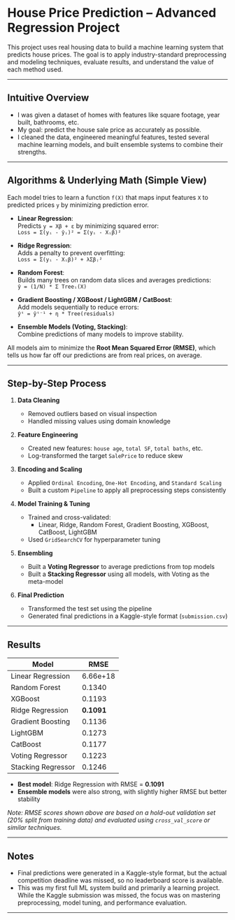 # House Price Prediction – Advanced Regression Project

This project uses real housing data to build a machine learning system that predicts house prices. The goal is to apply industry-standard preprocessing and modeling techniques, evaluate results, and understand the value of each method used.

---

## Intuitive Overview

- I was given a dataset of homes with features like square footage, year built, bathrooms, etc.
- My goal: predict the house sale price as accurately as possible.
- I cleaned the data, engineered meaningful features, tested several machine learning models, and built ensemble systems to combine their strengths.

---

## Algorithms & Underlying Math (Simple View)

Each model tries to learn a function `f(X)` that maps input features `X` to predicted prices `y` by minimizing prediction error.

- **Linear Regression**:  
  Predicts `y = Xβ + ε` by minimizing squared error:  
  `Loss = Σ(yᵢ - ŷᵢ)² = Σ(yᵢ - Xᵢβ)²`

- **Ridge Regression**:  
  Adds a penalty to prevent overfitting:  
  `Loss = Σ(yᵢ - Xᵢβ)² + λΣβⱼ²`

- **Random Forest**:  
  Builds many trees on random data slices and averages predictions:  
  `ŷ = (1/N) * Σ Treeᵢ(X)`

- **Gradient Boosting / XGBoost / LightGBM / CatBoost**:  
  Add models sequentially to reduce errors:  
  `ŷᵗ = ŷᵗ⁻¹ + η * Tree(residuals)`

- **Ensemble Models (Voting, Stacking)**:  
  Combine predictions of many models to improve stability.

All models aim to minimize the **Root Mean Squared Error (RMSE)**, which tells us how far off our predictions are from real prices, on average.

---

## Step-by-Step Process

1. **Data Cleaning**
   - Removed outliers based on visual inspection
   - Handled missing values using domain knowledge

2. **Feature Engineering**
   - Created new features: `house age`, `total SF`, `total baths`, etc.
   - Log-transformed the target `SalePrice` to reduce skew

3. **Encoding and Scaling**
   - Applied `Ordinal Encoding`, `One-Hot Encoding`, and `Standard Scaling`
   - Built a custom `Pipeline` to apply all preprocessing steps consistently

4. **Model Training & Tuning**
   - Trained and cross-validated:
     - Linear, Ridge, Random Forest, Gradient Boosting, XGBoost, CatBoost, LightGBM
   - Used `GridSearchCV` for hyperparameter tuning

5. **Ensembling**
   - Built a **Voting Regressor** to average predictions from top models
   - Built a **Stacking Regressor** using all models, with Voting as the meta-model

6. **Final Prediction**
   - Transformed the test set using the pipeline
   - Generated final predictions in a Kaggle-style format (`submission.csv`)

---

## Results

| Model              | RMSE       |
|--------------------|------------|
| Linear Regression  | 6.66e+18   |
| Random Forest      | 0.1340     |
| XGBoost            | 0.1193     |
| Ridge Regression   | **0.1091** |
| Gradient Boosting  | 0.1136     |
| LightGBM           | 0.1273     |
| CatBoost           | 0.1177     |
| Voting Regressor   | 0.1223     |
| Stacking Regressor | 0.1246     |

- **Best model**: Ridge Regression with RMSE = **0.1091**
- **Ensemble models** were also strong, with slightly higher RMSE but better stability

*Note: RMSE scores shown above are based on a hold-out validation set (20% split from training data) and evaluated using `cross_val_score` or similar techniques.*

---

## Notes

- Final predictions were generated in a Kaggle-style format, but the actual competition deadline was missed, so no leaderboard score is available.
- This was my first full ML system build and primarily a learning project. While the Kaggle submission was missed, the focus was on mastering preprocessing, model tuning, and performance evaluation.

---


